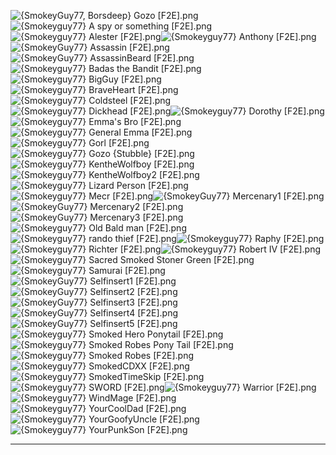 ![{SmokeyGuy77, Borsdeep} Gozo [F2E].png](https://raw.githubusercontent.com/Klokinator/FE-Repo/main/Portrait%20Repository/Spriting%20Community%20OC's%20(Grouped%20by%20Artist)/Smokeyguy77%20(F2E)/%7BSmokeyGuy77,%20Borsdeep%7D%20Gozo%20%5BF2E%5D.png "{SmokeyGuy77, Borsdeep} Gozo [F2E].png")![{Smokeyguy77} A spy or something [F2E].png](https://raw.githubusercontent.com/Klokinator/FE-Repo/main/Portrait%20Repository/Spriting%20Community%20OC's%20(Grouped%20by%20Artist)/Smokeyguy77%20(F2E)/%7BSmokeyguy77%7D%20A%20spy%20or%20something%20%5BF2E%5D.png "{Smokeyguy77} A spy or something [F2E].png")![{Smokeyguy77} Alester [F2E].png](https://raw.githubusercontent.com/Klokinator/FE-Repo/main/Portrait%20Repository/Spriting%20Community%20OC's%20(Grouped%20by%20Artist)/Smokeyguy77%20(F2E)/%7BSmokeyguy77%7D%20Alester%20%5BF2E%5D.png "{Smokeyguy77} Alester [F2E].png")![{Smokeyguy77} Anthony [F2E].png](https://raw.githubusercontent.com/Klokinator/FE-Repo/main/Portrait%20Repository/Spriting%20Community%20OC's%20(Grouped%20by%20Artist)/Smokeyguy77%20(F2E)/%7BSmokeyguy77%7D%20Anthony%20%5BF2E%5D.png "{Smokeyguy77} Anthony [F2E].png")![{SmokeyGuy77} Assassin [F2E].png](https://raw.githubusercontent.com/Klokinator/FE-Repo/main/Portrait%20Repository/Spriting%20Community%20OC's%20(Grouped%20by%20Artist)/Smokeyguy77%20(F2E)/%7BSmokeyGuy77%7D%20Assassin%20%5BF2E%5D.png "{SmokeyGuy77} Assassin [F2E].png")![{SmokeyGuy77} AssassinBeard [F2E].png](https://raw.githubusercontent.com/Klokinator/FE-Repo/main/Portrait%20Repository/Spriting%20Community%20OC's%20(Grouped%20by%20Artist)/Smokeyguy77%20(F2E)/%7BSmokeyGuy77%7D%20AssassinBeard%20%5BF2E%5D.png "{SmokeyGuy77} AssassinBeard [F2E].png")![{Smokeyguy77} Badas the Bandit [F2E].png](https://raw.githubusercontent.com/Klokinator/FE-Repo/main/Portrait%20Repository/Spriting%20Community%20OC's%20(Grouped%20by%20Artist)/Smokeyguy77%20(F2E)/%7BSmokeyguy77%7D%20Badas%20the%20Bandit%20%5BF2E%5D.png "{Smokeyguy77} Badas the Bandit [F2E].png")![{Smokeyguy77} BigGuy [F2E].png](https://raw.githubusercontent.com/Klokinator/FE-Repo/main/Portrait%20Repository/Spriting%20Community%20OC's%20(Grouped%20by%20Artist)/Smokeyguy77%20(F2E)/%7BSmokeyguy77%7D%20BigGuy%20%5BF2E%5D.png "{Smokeyguy77} BigGuy [F2E].png")![{Smokeyguy77} BraveHeart [F2E].png](https://raw.githubusercontent.com/Klokinator/FE-Repo/main/Portrait%20Repository/Spriting%20Community%20OC's%20(Grouped%20by%20Artist)/Smokeyguy77%20(F2E)/%7BSmokeyguy77%7D%20BraveHeart%20%5BF2E%5D.png "{Smokeyguy77} BraveHeart [F2E].png")![{Smokeyguy77} Coldsteel [F2E].png](https://raw.githubusercontent.com/Klokinator/FE-Repo/main/Portrait%20Repository/Spriting%20Community%20OC's%20(Grouped%20by%20Artist)/Smokeyguy77%20(F2E)/%7BSmokeyguy77%7D%20Coldsteel%20%5BF2E%5D.png "{Smokeyguy77} Coldsteel [F2E].png")![{Smokeyguy77} Dickhead [F2E].png](https://raw.githubusercontent.com/Klokinator/FE-Repo/main/Portrait%20Repository/Spriting%20Community%20OC's%20(Grouped%20by%20Artist)/Smokeyguy77%20(F2E)/%7BSmokeyguy77%7D%20Dickhead%20%5BF2E%5D.png "{Smokeyguy77} Dickhead [F2E].png")![{Smokeyguy77} Dorothy [F2E].png](https://raw.githubusercontent.com/Klokinator/FE-Repo/main/Portrait%20Repository/Spriting%20Community%20OC's%20(Grouped%20by%20Artist)/Smokeyguy77%20(F2E)/%7BSmokeyguy77%7D%20Dorothy%20%5BF2E%5D.png "{Smokeyguy77} Dorothy [F2E].png")![{Smokeyguy77} Emma's Bro [F2E].png](https://raw.githubusercontent.com/Klokinator/FE-Repo/main/Portrait%20Repository/Spriting%20Community%20OC's%20(Grouped%20by%20Artist)/Smokeyguy77%20(F2E)/%7BSmokeyguy77%7D%20Emma's%20Bro%20%5BF2E%5D.png "{Smokeyguy77} Emma's Bro [F2E].png")![{Smokeyguy77} General Emma [F2E].png](https://raw.githubusercontent.com/Klokinator/FE-Repo/main/Portrait%20Repository/Spriting%20Community%20OC's%20(Grouped%20by%20Artist)/Smokeyguy77%20(F2E)/%7BSmokeyguy77%7D%20General%20Emma%20%5BF2E%5D.png "{Smokeyguy77} General Emma [F2E].png")![{Smokeyguy77} Gorl [F2E].png](https://raw.githubusercontent.com/Klokinator/FE-Repo/main/Portrait%20Repository/Spriting%20Community%20OC's%20(Grouped%20by%20Artist)/Smokeyguy77%20(F2E)/%7BSmokeyguy77%7D%20Gorl%20%5BF2E%5D.png "{Smokeyguy77} Gorl [F2E].png")![{Smokeyguy77} Gozo {Stubble} [F2E].png](https://raw.githubusercontent.com/Klokinator/FE-Repo/main/Portrait%20Repository/Spriting%20Community%20OC's%20(Grouped%20by%20Artist)/Smokeyguy77%20(F2E)/%7BSmokeyguy77%7D%20Gozo%20(Stubble)%20%5BF2E%5D.png "{Smokeyguy77} Gozo {Stubble} [F2E].png")![{Smokeyguy77} KentheWolfboy [F2E].png](https://raw.githubusercontent.com/Klokinator/FE-Repo/main/Portrait%20Repository/Spriting%20Community%20OC's%20(Grouped%20by%20Artist)/Smokeyguy77%20(F2E)/%7BSmokeyguy77%7D%20KentheWolfboy%20%5BF2E%5D.png "{Smokeyguy77} KentheWolfboy [F2E].png")![{Smokeyguy77} KentheWolfboy2 [F2E].png](https://raw.githubusercontent.com/Klokinator/FE-Repo/main/Portrait%20Repository/Spriting%20Community%20OC's%20(Grouped%20by%20Artist)/Smokeyguy77%20(F2E)/%7BSmokeyguy77%7D%20KentheWolfboy2%20%5BF2E%5D.png "{Smokeyguy77} KentheWolfboy2 [F2E].png")![{Smokeyguy77} Lizard Person [F2E].png](https://raw.githubusercontent.com/Klokinator/FE-Repo/main/Portrait%20Repository/Spriting%20Community%20OC's%20(Grouped%20by%20Artist)/Smokeyguy77%20(F2E)/%7BSmokeyguy77%7D%20Lizard%20Person%20%5BF2E%5D.png "{Smokeyguy77} Lizard Person [F2E].png")![{Smokeyguy77} Mecr [F2E].png](https://raw.githubusercontent.com/Klokinator/FE-Repo/main/Portrait%20Repository/Spriting%20Community%20OC's%20(Grouped%20by%20Artist)/Smokeyguy77%20(F2E)/%7BSmokeyguy77%7D%20Mecr%20%5BF2E%5D.png "{Smokeyguy77} Mecr [F2E].png")![{SmokeyGuy77} Mercenary1 [F2E].png](https://raw.githubusercontent.com/Klokinator/FE-Repo/main/Portrait%20Repository/Spriting%20Community%20OC's%20(Grouped%20by%20Artist)/Smokeyguy77%20(F2E)/%7BSmokeyGuy77%7D%20Mercenary1%20%5BF2E%5D.png "{SmokeyGuy77} Mercenary1 [F2E].png")![{SmokeyGuy77} Mercenary2 [F2E].png](https://raw.githubusercontent.com/Klokinator/FE-Repo/main/Portrait%20Repository/Spriting%20Community%20OC's%20(Grouped%20by%20Artist)/Smokeyguy77%20(F2E)/%7BSmokeyGuy77%7D%20Mercenary2%20%5BF2E%5D.png "{SmokeyGuy77} Mercenary2 [F2E].png")![{SmokeyGuy77} Mercenary3 [F2E].png](https://raw.githubusercontent.com/Klokinator/FE-Repo/main/Portrait%20Repository/Spriting%20Community%20OC's%20(Grouped%20by%20Artist)/Smokeyguy77%20(F2E)/%7BSmokeyGuy77%7D%20Mercenary3%20%5BF2E%5D.png "{SmokeyGuy77} Mercenary3 [F2E].png")![{Smokeyguy77} Old Bald man [F2E].png](https://raw.githubusercontent.com/Klokinator/FE-Repo/main/Portrait%20Repository/Spriting%20Community%20OC's%20(Grouped%20by%20Artist)/Smokeyguy77%20(F2E)/%7BSmokeyguy77%7D%20Old%20Bald%20man%20%5BF2E%5D.png "{Smokeyguy77} Old Bald man [F2E].png")![{Smokeyguy77} rando thief [F2E].png](https://raw.githubusercontent.com/Klokinator/FE-Repo/main/Portrait%20Repository/Spriting%20Community%20OC's%20(Grouped%20by%20Artist)/Smokeyguy77%20(F2E)/%7BSmokeyguy77%7D%20rando%20thief%20%5BF2E%5D.png "{Smokeyguy77} rando thief [F2E].png")![{Smokeyguy77} Raphy [F2E].png](https://raw.githubusercontent.com/Klokinator/FE-Repo/main/Portrait%20Repository/Spriting%20Community%20OC's%20(Grouped%20by%20Artist)/Smokeyguy77%20(F2E)/%7BSmokeyguy77%7D%20Raphy%20%5BF2E%5D.png "{Smokeyguy77} Raphy [F2E].png")![{Smokeyguy77} Richter [F2E].png](https://raw.githubusercontent.com/Klokinator/FE-Repo/main/Portrait%20Repository/Spriting%20Community%20OC's%20(Grouped%20by%20Artist)/Smokeyguy77%20(F2E)/%7BSmokeyguy77%7D%20Richter%20%5BF2E%5D.png "{Smokeyguy77} Richter [F2E].png")![{Smokeyguy77} Robert IV [F2E].png](https://raw.githubusercontent.com/Klokinator/FE-Repo/main/Portrait%20Repository/Spriting%20Community%20OC's%20(Grouped%20by%20Artist)/Smokeyguy77%20(F2E)/%7BSmokeyguy77%7D%20Robert%20IV%20%5BF2E%5D.png "{Smokeyguy77} Robert IV [F2E].png")![{Smokeyguy77} Sacred Smoked Stoner Green [F2E].png](https://raw.githubusercontent.com/Klokinator/FE-Repo/main/Portrait%20Repository/Spriting%20Community%20OC's%20(Grouped%20by%20Artist)/Smokeyguy77%20(F2E)/%7BSmokeyguy77%7D%20Sacred%20Smoked%20Stoner%20Green%20%5BF2E%5D.png "{Smokeyguy77} Sacred Smoked Stoner Green [F2E].png")![{Smokeyguy77} Samurai [F2E].png](https://raw.githubusercontent.com/Klokinator/FE-Repo/main/Portrait%20Repository/Spriting%20Community%20OC's%20(Grouped%20by%20Artist)/Smokeyguy77%20(F2E)/%7BSmokeyguy77%7D%20Samurai%20%5BF2E%5D.png "{Smokeyguy77} Samurai [F2E].png")![{SmokeyGuy77} Selfinsert1 [F2E].png](https://raw.githubusercontent.com/Klokinator/FE-Repo/main/Portrait%20Repository/Spriting%20Community%20OC's%20(Grouped%20by%20Artist)/Smokeyguy77%20(F2E)/%7BSmokeyGuy77%7D%20Selfinsert1%20%5BF2E%5D.png "{SmokeyGuy77} Selfinsert1 [F2E].png")![{SmokeyGuy77} Selfinsert2 [F2E].png](https://raw.githubusercontent.com/Klokinator/FE-Repo/main/Portrait%20Repository/Spriting%20Community%20OC's%20(Grouped%20by%20Artist)/Smokeyguy77%20(F2E)/%7BSmokeyGuy77%7D%20Selfinsert2%20%5BF2E%5D.png "{SmokeyGuy77} Selfinsert2 [F2E].png")![{SmokeyGuy77} Selfinsert3 [F2E].png](https://raw.githubusercontent.com/Klokinator/FE-Repo/main/Portrait%20Repository/Spriting%20Community%20OC's%20(Grouped%20by%20Artist)/Smokeyguy77%20(F2E)/%7BSmokeyGuy77%7D%20Selfinsert3%20%5BF2E%5D.png "{SmokeyGuy77} Selfinsert3 [F2E].png")![{SmokeyGuy77} Selfinsert4 [F2E].png](https://raw.githubusercontent.com/Klokinator/FE-Repo/main/Portrait%20Repository/Spriting%20Community%20OC's%20(Grouped%20by%20Artist)/Smokeyguy77%20(F2E)/%7BSmokeyGuy77%7D%20Selfinsert4%20%5BF2E%5D.png "{SmokeyGuy77} Selfinsert4 [F2E].png")![{SmokeyGuy77} Selfinsert5 [F2E].png](https://raw.githubusercontent.com/Klokinator/FE-Repo/main/Portrait%20Repository/Spriting%20Community%20OC's%20(Grouped%20by%20Artist)/Smokeyguy77%20(F2E)/%7BSmokeyGuy77%7D%20Selfinsert5%20%5BF2E%5D.png "{SmokeyGuy77} Selfinsert5 [F2E].png")![{Smokeyguy77} Smoked Hero Ponytail [F2E].png](https://raw.githubusercontent.com/Klokinator/FE-Repo/main/Portrait%20Repository/Spriting%20Community%20OC's%20(Grouped%20by%20Artist)/Smokeyguy77%20(F2E)/%7BSmokeyguy77%7D%20Smoked%20Hero%20Ponytail%20%5BF2E%5D.png "{Smokeyguy77} Smoked Hero Ponytail [F2E].png")![{Smokeyguy77} Smoked Robes Pony Tail [F2E].png](https://raw.githubusercontent.com/Klokinator/FE-Repo/main/Portrait%20Repository/Spriting%20Community%20OC's%20(Grouped%20by%20Artist)/Smokeyguy77%20(F2E)/%7BSmokeyguy77%7D%20Smoked%20Robes%20Pony%20Tail%20%5BF2E%5D.png "{Smokeyguy77} Smoked Robes Pony Tail [F2E].png")![{Smokeyguy77} Smoked Robes [F2E].png](https://raw.githubusercontent.com/Klokinator/FE-Repo/main/Portrait%20Repository/Spriting%20Community%20OC's%20(Grouped%20by%20Artist)/Smokeyguy77%20(F2E)/%7BSmokeyguy77%7D%20Smoked%20Robes%20%5BF2E%5D.png "{Smokeyguy77} Smoked Robes [F2E].png")![{Smokeyguy77} SmokedCDXX [F2E].png](https://raw.githubusercontent.com/Klokinator/FE-Repo/main/Portrait%20Repository/Spriting%20Community%20OC's%20(Grouped%20by%20Artist)/Smokeyguy77%20(F2E)/%7BSmokeyguy77%7D%20SmokedCDXX%20%5BF2E%5D.png "{Smokeyguy77} SmokedCDXX [F2E].png")![{Smokeyguy77} SmokedTimeSkip [F2E].png](https://raw.githubusercontent.com/Klokinator/FE-Repo/main/Portrait%20Repository/Spriting%20Community%20OC's%20(Grouped%20by%20Artist)/Smokeyguy77%20(F2E)/%7BSmokeyguy77%7D%20SmokedTimeSkip%20%5BF2E%5D.png "{Smokeyguy77} SmokedTimeSkip [F2E].png")![{Smokeyguy77} SWORD [F2E].png](https://raw.githubusercontent.com/Klokinator/FE-Repo/main/Portrait%20Repository/Spriting%20Community%20OC's%20(Grouped%20by%20Artist)/Smokeyguy77%20(F2E)/%7BSmokeyguy77%7D%20SWORD%20%5BF2E%5D.png "{Smokeyguy77} SWORD [F2E].png")![{Smokeyguy77} Warrior [F2E].png](https://raw.githubusercontent.com/Klokinator/FE-Repo/main/Portrait%20Repository/Spriting%20Community%20OC's%20(Grouped%20by%20Artist)/Smokeyguy77%20(F2E)/%7BSmokeyguy77%7D%20Warrior%20%5BF2E%5D.png "{Smokeyguy77} Warrior [F2E].png")![{Smokeyguy77} WindMage [F2E].png](https://raw.githubusercontent.com/Klokinator/FE-Repo/main/Portrait%20Repository/Spriting%20Community%20OC's%20(Grouped%20by%20Artist)/Smokeyguy77%20(F2E)/%7BSmokeyguy77%7D%20WindMage%20%5BF2E%5D.png "{Smokeyguy77} WindMage [F2E].png")![{Smokeyguy77} YourCoolDad [F2E].png](https://raw.githubusercontent.com/Klokinator/FE-Repo/main/Portrait%20Repository/Spriting%20Community%20OC's%20(Grouped%20by%20Artist)/Smokeyguy77%20(F2E)/%7BSmokeyguy77%7D%20YourCoolDad%20%5BF2E%5D.png "{Smokeyguy77} YourCoolDad [F2E].png")![{Smokeyguy77} YourGoofyUncle [F2E].png](https://raw.githubusercontent.com/Klokinator/FE-Repo/main/Portrait%20Repository/Spriting%20Community%20OC's%20(Grouped%20by%20Artist)/Smokeyguy77%20(F2E)/%7BSmokeyguy77%7D%20YourGoofyUncle%20%5BF2E%5D.png "{Smokeyguy77} YourGoofyUncle [F2E].png")![{Smokeyguy77} YourPunkSon [F2E].png](https://raw.githubusercontent.com/Klokinator/FE-Repo/main/Portrait%20Repository/Spriting%20Community%20OC's%20(Grouped%20by%20Artist)/Smokeyguy77%20(F2E)/%7BSmokeyguy77%7D%20YourPunkSon%20%5BF2E%5D.png "{Smokeyguy77} YourPunkSon [F2E].png")



----

